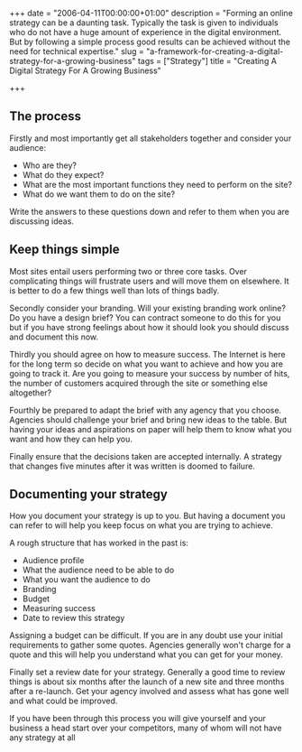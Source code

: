 +++
date = "2006-04-11T00:00:00+01:00"
description = "Forming an online strategy can be a daunting task. Typically the task is given to individuals who do not have a huge amount of experience in the digital environment. But by following a simple process good results can be achieved without the need for technical expertise."
slug = "a-framework-for-creating-a-digital-strategy-for-a-growing-business"
tags = ["Strategy"]
title = "Creating A Digital Strategy For A Growing Business"

+++
## The process

Firstly and most importantly get all stakeholders together and consider your audience:

*   Who are they? 
*   What do they expect? 
*   What are the most important functions they need to perform on the site? 
*   What do we want them to do on the site?

Write the answers to these questions down and refer to them when you are discussing ideas.

## Keep things simple

Most sites entail users performing two or three core tasks. Over complicating things will frustrate users and will move them on elsewhere. It is better to do a few things well than lots of things badly.

Secondly consider your branding. Will your existing branding work online? Do you have a design brief? You can contract someone to do this for you but if you have strong feelings about how it should look you should discuss and document this now.

Thirdly you should agree on how to measure success. The Internet is here for the long term so decide on what you want to achieve and how you are going to track it. Are you going to measure your success by number of hits, the number of customers acquired through the site or something else altogether?

Fourthly be prepared to adapt the brief with any agency that you choose. Agencies should challenge your brief and bring new ideas to the table. But having your ideas and aspirations on paper will help them to know what you want and how they can help you.

Finally ensure that the decisions taken are accepted internally. A strategy that changes five minutes after it was written is doomed to failure.

## Documenting your strategy

How you document your strategy is up to you. But having a document you can refer to will help you keep focus on what you are trying to achieve.

A rough structure that has worked in the past is:

*   Audience profile
*   What the audience need to be able to do
*   What you want the audience to do
*   Branding
*   Budget
*   Measuring success
*   Date to review this strategy

Assigning a budget can be difficult. If you are in any doubt use your initial requirements to gather some quotes. Agencies generally won't charge for a quote and this will help you understand what you can get for your money.

Finally set a review date for your strategy. Generally a good time to review things is about six months after the launch of a new site and three months after a re-launch. Get your agency involved and assess what has gone well and what could be improved.

If you have been through this process you will give yourself and your business a head start over your competitors, many of whom will not have any strategy at all
